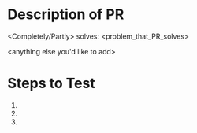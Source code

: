 <!-- The title of your PR must follow the format "PR: Issue <issue number>: <short description>" -->
<!-- If your PR isn't related to an issue, use this format: "PR: <short description>" -->

<!-- Make sure to replace anything in angle brackets ( < > ) -->

# Description of PR
<Completely/Partly> solves: <problem_that_PR_solves>

<anything else you'd like to add>

# Steps to Test <!-- (Remove this section if it is not applicable.) -->
1. <step>
2. <step>
3. <step>
